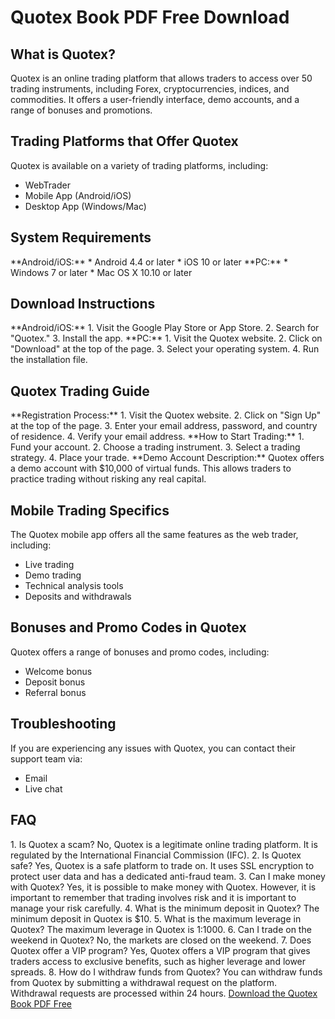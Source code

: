 # Quotex Book PDF Free Download

## What is Quotex?

Quotex is an online trading platform that allows traders to access over
50 trading instruments, including Forex, cryptocurrencies, indices, and
commodities. It offers a user-friendly interface, demo accounts, and a
range of bonuses and promotions.

## Trading Platforms that Offer Quotex

Quotex is available on a variety of trading platforms, including:

-   WebTrader
-   Mobile App (Android/iOS)
-   Desktop App (Windows/Mac)

## System Requirements

\*\*Android/iOS:\*\* \* Android 4.4 or later \* iOS 10 or later
\*\*PC:\*\* \* Windows 7 or later \* Mac OS X 10.10 or later

## Download Instructions

\*\*Android/iOS:\*\* 1. Visit the Google Play Store or App Store. 2.
Search for "Quotex." 3. Install the app. \*\*PC:\*\* 1. Visit the
Quotex website. 2. Click on "Download" at the top of the page. 3.
Select your operating system. 4. Run the installation file.

## Quotex Trading Guide

\*\*Registration Process:\*\* 1. Visit the Quotex website. 2. Click on
"Sign Up" at the top of the page. 3. Enter your email address,
password, and country of residence. 4. Verify your email address.
\*\*How to Start Trading:\*\* 1. Fund your account. 2. Choose a trading
instrument. 3. Select a trading strategy. 4. Place your trade. \*\*Demo
Account Description:\*\* Quotex offers a demo account with \$10,000 of
virtual funds. This allows traders to practice trading without risking
any real capital.

## Mobile Trading Specifics

The Quotex mobile app offers all the same features as the web trader,
including:

-   Live trading
-   Demo trading
-   Technical analysis tools
-   Deposits and withdrawals

## Bonuses and Promo Codes in Quotex

Quotex offers a range of bonuses and promo codes, including:

-   Welcome bonus
-   Deposit bonus
-   Referral bonus

## Troubleshooting

If you are experiencing any issues with Quotex, you can contact their
support team via:

-   Email
-   Live chat

## FAQ

1\. Is Quotex a scam? No, Quotex is a legitimate online trading
platform. It is regulated by the International Financial Commission
(IFC). 2. Is Quotex safe? Yes, Quotex is a safe platform to trade on. It
uses SSL encryption to protect user data and has a dedicated anti-fraud
team. 3. Can I make money with Quotex? Yes, it is possible to make money
with Quotex. However, it is important to remember that trading involves
risk and it is important to manage your risk carefully. 4. What is the
minimum deposit in Quotex? The minimum deposit in Quotex is \$10. 5.
What is the maximum leverage in Quotex? The maximum leverage in Quotex
is 1:1000. 6. Can I trade on the weekend in Quotex? No, the markets are
closed on the weekend. 7. Does Quotex offer a VIP program? Yes, Quotex
offers a VIP program that gives traders access to exclusive benefits,
such as higher leverage and lower spreads. 8. How do I withdraw funds
from Quotex? You can withdraw funds from Quotex by submitting a
withdrawal request on the platform. Withdrawal requests are processed
within 24 hours. [Download the Quotex Book PDF
Free](\%22https://traff.sbs/brokerqxsignup\%22)

